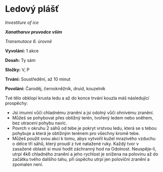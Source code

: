 # Ledový plášť

*Investiture of ice*

***Xanatharuv pruvodce vším***

 *Transmutace 6. úrovně* 
 

**Vyvolání:** 1 akce

**Dosah:** Ty sám

**Složky:** V, P

**Trvání:** Soustředění, až 10 minut

**Povolání:** Čaroděj, černokněžník, druid, kouzelník
 
Tvé tělo obklopí krusta ledu a až do konce trvání kouzla máš následující prospěchy:
* Jsi imunní vůči chladnému zranění a jsi odolný vůči ohnivému zranění.
* Můžeš se pohybovat přes obtížný terén, tvořený ledem nebo sněhem, bez utracení pohybu navíc.
* Povrch v okruhu 2 sáhů od tebe je pokryt vrstvou ledu, která se s tebou pohybuje a která je obtížným terénem pro všechny kromě tebe.
* Můžeš použít svou akci k tomu, abys vytvořil kužel mrazivého vzduchu o délce tří sáhů, který proudí z tvé natažené ruky. Každý tvor v zasažené oblasti si musí hodit záchranný hod na Odolnost. Neuspěje-li, utrpí 4k6 chladného zranění a jeho rychlost je snížena na polovinu až do začátku tvého dalšího tahu, při úspěchu utrpí jen poloviční zranění a zpomalen není.